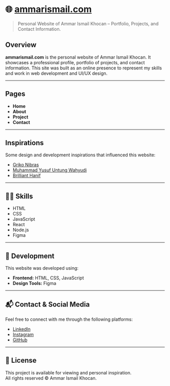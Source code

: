 # 🌐 [ammarismail.com](https://ammarismail.com)

> Personal Website of Ammar Ismail Khocan – Portfolio, Projects, and Contact Information.

## Overview

**ammarismail.com** is the personal website of Ammar Ismail Khocan. It showcases a professional profile, portfolio of projects, and contact information. This site was built as an online presence to represent my skills and work in web development and UI/UX design.

---

## Pages

- **Home**
- **About**
- **Project**
- **Contact**

---

## Inspirations

Some design and development inspirations that influenced this website:

- [Griko Nibras](https://nibras.co)
- [Muhammad Yusuf Untung Wahyudi](https://myusufuw.com/)
- [Brilliant Hanif](https://www.hanifptw.com/)

---

## 👨‍💻 Skills

- HTML
- CSS
- JavaScript
- React
- Node.js
- Figma

---

## 🚀 Development

This website was developed using:

- **Frontend:** HTML, CSS, JavaScript
- **Design Tools:** Figma

---

## 📬 Contact & Social Media

Feel free to connect with me through the following platforms:

- [LinkedIn](https://www.linkedin.com/in/ammarismailkhocan/)
- [Instagram](https://www.instagram.com/ammarkhocan/)
- [GitHub](https://github.com/ammarkhocan)

---

## 📄 License

This project is available for viewing and personal inspiration.  
All rights reserved © Ammar Ismail Khocan.
